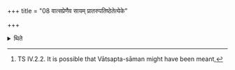 +++
title = "08 वात्सप्रेणैव सायम् प्रातरुपतिष्ठेतेत्येके"

+++

<details><summary>थिते</summary>

8. According to some (ritualists) in the evening and morning he should stand near (the fires) praising them only with the Vātsapra-hymn.[^1]   

[^1]: TS IV.2.2. It is possible that Vātsapta-sāman might have been meant,
</details>
